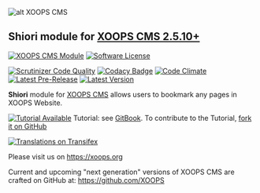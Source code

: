 ![alt XOOPS CMS](https://xoops.org/images/logoXoops4GithubRepository.png)
## Shiori module for  [XOOPS CMS 2.5.10+](https://xoops.org)
[![XOOPS CMS Module](https://img.shields.io/badge/XOOPS%20CMS-Module-blue.svg)](https://xoops.org)
[![Software License](https://img.shields.io/badge/license-GPL-brightgreen.svg?style=flat)](http://www.gnu.org/licenses/gpl-2.0.html)

[![Scrutinizer Code Quality](https://img.shields.io/scrutinizer/g/XoopsModules25x/shiori.svg?style=flat)](https://scrutinizer-ci.com/g/mambax7/shiori/?branch=master)
[![Codacy Badge](https://api.codacy.com/project/badge/Grade/95b12220e0ac4056b9af52af708379c9)](https://www.codacy.com/app/XoopsModules25x/shiori)
[![Code Climate](https://img.shields.io/codeclimate/github/XoopsModules25x/shiori.svg?style=flat)](https://codeclimate.com/github/XoopsModules25x/shiori)
[![Latest Pre-Release](https://img.shields.io/github/tag/XoopsModules25x/shiori.svg?style=flat)](https://github.com/XoopsModules25x/shiori/tags/)
[![Latest Version](https://img.shields.io/github/release/XoopsModules25x/shiori.svg?style=flat)](https://github.com/XoopsModules25x/shiori/releases/)

**Shiori** module for [XOOPS CMS](https://xoops.org) allows users to bookmark any pages in XOOPS Website.

[![Tutorial Available](https://xoops.org/images/tutorial-available-blue.svg)](https://xoops.gitbook.io/shiori-tutorial/) Tutorial: see [GitBook](https://xoops.gitbook.io/shiori-tutorial/).
To contribute to the Tutorial, [fork it on GitHub](https://github.com/XoopsDocs/shiori-tutorial)

[![Translations on Transifex](https://xoops.org/images/translations-transifex-blue.svg)](https://www.transifex.com/xoops)

Please visit us on https://xoops.org

Current and upcoming "next generation" versions of XOOPS CMS are crafted on GitHub at: https://github.com/XOOPS
